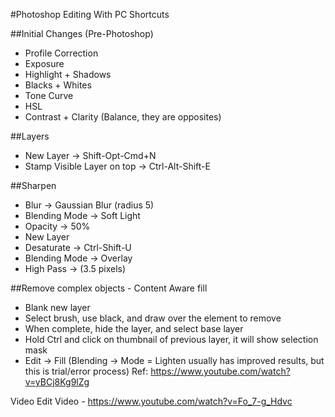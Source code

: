 #Photoshop Editing
With PC Shortcuts

##Initial Changes (Pre-Photoshop)
- Profile Correction
- Exposure
- Highlight + Shadows
- Blacks + Whites
- Tone Curve
- HSL
- Contrast + Clarity (Balance, they are opposites)

##Layers
- New Layer -> Shift-Opt-Cmd+N
- Stamp Visible Layer on top -> Ctrl-Alt-Shift-E

##Sharpen
- Blur -> Gaussian Blur (radius 5)
- Blending Mode -> Soft Light
- Opacity -> 50%
- New Layer
- Desaturate -> Ctrl-Shift-U
- Blending Mode -> Overlay
- High Pass -> (3.5 pixels)

##Remove complex objects - Content Aware fill
- Blank new layer
- Select brush, use black, and draw over the element to remove
- When complete, hide the layer, and select base layer
- Hold Ctrl and click on thumbnail of previous layer, it will show selection mask
- Edit -> Fill (Blending -> Mode = Lighten usually has improved results, but this is trial/error process)
Ref: https://www.youtube.com/watch?v=yBCj8Kg9lZg

Video Edit Video - https://www.youtube.com/watch?v=Fo_7-g_Hdvc
